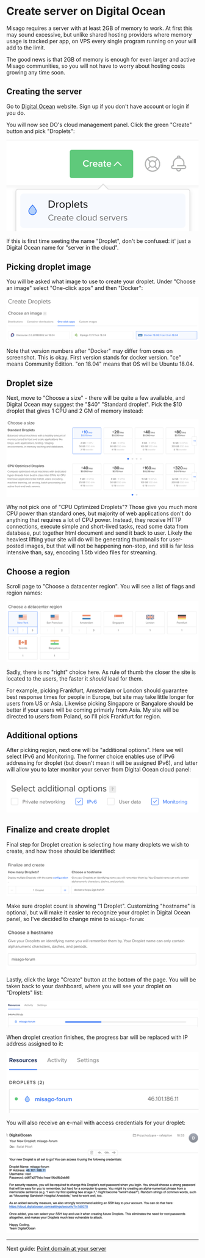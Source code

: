 Create server on Digital Ocean
==============================

Misago requires a server with at least 2GB of memory to work. At first this may sound excessive, but unlike shared hosting providers where memory usage is tracked per app, on VPS every single program running on your will add to the limit.

The good news is that 2GB of memory is enough for even larger and active Misago communities, so you will not have to worry about hosting costs growing any time soon.


Creating the server
-------------------

Go to [Digital Ocean](https://m.do.co/c/a8c85735320a) website. Sign up if you don't have account or login if you do.

You will now see DO's cloud management panel. Click the green "Create" button and pick "Droplets":

![Create Droplet](../images/Setup/do_step_1.png)

If this is first time seeting the name "Droplet", don't be confused: it' just a Digital Ocean name for "server in the cloud".


Picking droplet image
---------------------

You will be asked what image to use to create your droplet. Under "Choose an image" select "One-click apps" and then "Docker":

![Picking Docker for droplet image](../images/Setup/do_step_2.png)

Note that version numbers after "Docker" may differ from ones on screenshot. This is okay. First version stands for docker version. "ce" means Community Edition. "on 18.04" means that OS will be Ubuntu 18.04. 


Droplet size
------------

Next, move to "Choose a size" - there will be quite a few available, and Digital Ocean may suggest the "$40" "Standard droplet". Pick the $10 droplet that gives 1 CPU and 2 GM of memory instead:

![Picking droplet size](../images/Setup/do_step_3.png)

Why not pick one of "CPU Optimized Droplets"? Those give you much more CPU power than standard ones, but majority of web applications don't do anything that requires a lot of CPU power. Instead, they receive HTTP connections, execute simple and short-lived tasks, read some data from database, put together html document and send it back to user. Likely the heaviest lifting your site will do will be generating thumbnails for user-posted images, but that will not be happening non-stop, and still is far less intensive than, say, encoding 1.5tb video files for streaming.


Choose a region
---------------

Scroll page to "Choose a datacenter region". You will see a list of flags and region names:

![Picking droplet region](../images/Setup/do_step_4.png)

Sadly, there is no "right" choice here. As rule of thumb the closer the site is located to the users, the faster it *should* load for them.

For example, picking Frankfurt, Amsterdam or London should guarantee best response times for people in Europe, but site may take little longer for users from US or Asia. Likewise picking Singapore or Bangalore should be better if your users will be coming primarly from Asia. My site will be directed to users from Poland, so I'll pick Frankfurt for region.


Additional options
------------------

After picking region, next one will be "additional options". Here we will select IPv6 and Monitoring. The former choice enables use of IPv6 addressing for droplet (but doesn't mean it will be assigned IPv6), and latter will allow you to later monitor your server from Digital Ocean cloud panel:

![Picking additional options](../images/Setup/do_step_5.png)


Finalize and create droplet
---------------------------

Final step for Droplet creation is selecting how many droplets we wish to create, and how those should be identified:

![Picking droplet number and hostname](../images/Setup/do_step_6.png)

Make sure droplet count is showing "1 Droplet". Customizing "hostname" is optional, but will make it easier to recognize your droplet in Digital Ocean panel, so I've decided to change mine to `misago-forum`:

![Customizing hostname](../images/Setup/do_step_7.png)

Lastly, click the large "Create" button at the bottom of the page. You will be taken back to your dashboard, where you will see your droplet on "Droplets" list:

![Droplet is being created](../images/Setup/do_step_8.png)

When droplet creation finishes, the progress bar will be replaced with IP address assigned to it:

![Droplet is ready](../images/Setup/do_step_9.png)

You will also receive an e-mail with access credentials for your droplet:

![E-mail with droplet details](../images/Setup/do_step_10.png)

-----

Next guide: [Point domain at your server](./Domain.md)